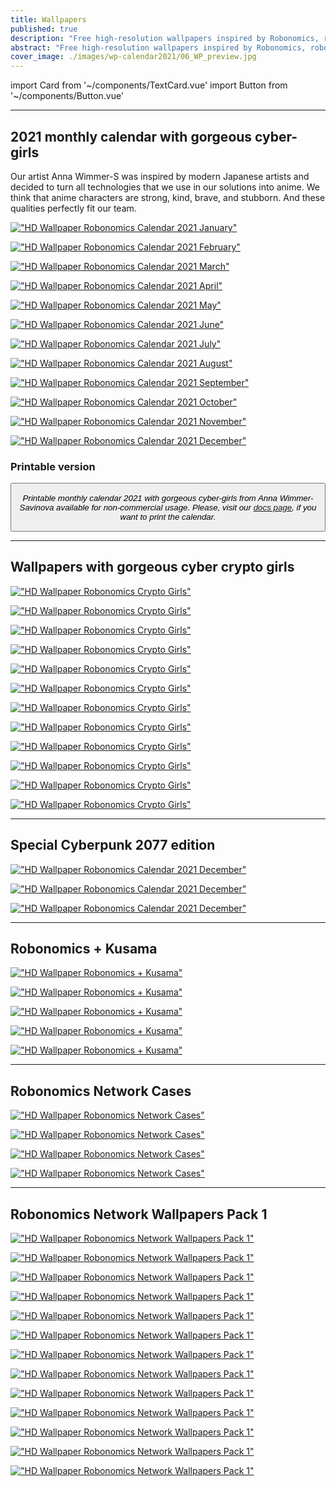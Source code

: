 ```yaml
---
title: Wallpapers
published: true
description: "Free high-resolution wallpapers inspired by Robonomics, robotics, cyberpunk, blockchain innovations. These HD images are free to use for personal usage."
abstract: "Free high-resolution wallpapers inspired by Robonomics, robotics, cyberpunk, blockchain innovations worthy of your mobile and desktop screens."
cover_image: ./images/wp-calendar2021/06_WP_preview.jpg
---
```

import Card from '~/components/TextCard.vue'
import Button from '~/components/Button.vue'

---
## 2021 monthly calendar with gorgeous cyber-girls

<section class="layout__text">

Our artist Anna Wimmer-S was inspired by modern Japanese artists and decided to turn all technologies that we use in our solutions into anime. We think that anime characters are strong, kind, brave, and stubborn. And these qualities perfectly fit our team.

</section>

<section class="grid-3 animate-inside" v-in-viewport.once> 

[!["HD Wallpaper Robonomics Calendar 2021 January"](./images/wp-calendar2021/01_WP_preview.jpg)](https://static.robonomics.network/wallpapers/calendar2021/01_WP.jpg)

[!["HD Wallpaper Robonomics Calendar 2021 February"](./images/wp-calendar2021/02_WP_preview.jpg)](https://static.robonomics.network/wallpapers/calendar2021/02_WP.jpg)

[!["HD Wallpaper Robonomics Calendar 2021 March"](./images/wp-calendar2021/03_WP_preview.jpg)](https://static.robonomics.network/wallpapers/calendar2021/03_WP.jpg)

[!["HD Wallpaper Robonomics Calendar 2021 April"](./images/wp-calendar2021/04_WP_preview.jpg)](https://static.robonomics.network/wallpapers/calendar2021/04_WP.jpg)

[!["HD Wallpaper Robonomics Calendar 2021 May"](./images/wp-calendar2021/05_WP_preview.jpg)](https://static.robonomics.network/wallpapers/calendar2021/05_WP.jpg)

[!["HD Wallpaper Robonomics Calendar 2021 June"](./images/wp-calendar2021/06_WP_preview.jpg)](https://static.robonomics.network/wallpapers/calendar2021/06_WP.jpg)

[!["HD Wallpaper Robonomics Calendar 2021 July"](./images/wp-calendar2021/07_WP_preview.jpg)](https://static.robonomics.network/wallpapers/calendar2021/07_WP.jpg)

[!["HD Wallpaper Robonomics Calendar 2021 August"](./images/wp-calendar2021/08_WP_preview.jpg)](https://static.robonomics.network/wallpapers/calendar2021/08_WP.jpg)

[!["HD Wallpaper Robonomics Calendar 2021 September"](./images/wp-calendar2021/09_WP_preview.jpg)](https://static.robonomics.network/wallpapers/calendar2021/09_WP.jpg)

[!["HD Wallpaper Robonomics Calendar 2021 October"](./images/wp-calendar2021/10_WP_preview.jpg)](https://static.robonomics.network/wallpapers/calendar2021/10_WP.jpg)

[!["HD Wallpaper Robonomics Calendar 2021 November"](./images/wp-calendar2021/11_WP_preview.jpg)](https://static.robonomics.network/wallpapers/calendar2021/11_WP.jpg)

[!["HD Wallpaper Robonomics Calendar 2021 December"](./images/wp-calendar2021/12_WP_preview.jpg)](https://static.robonomics.network/wallpapers/calendar2021/12_WP.jpg)


</section>


<section class="layout__text_small align-left">

<Card :image="'/assets/docs-calendar2021.jpg'" :link="'/community#docs'" :imageSize="'big'">

### Printable version

<Button :link="'/community#docs'" :label="'Download'" :button="'primary'"/>

*Printable monthly calendar 2021 with gorgeous cyber-girls from Anna Wimmer-Savinova available for non-commercial usage. Please, visit our [docs page](/community#docs), if you want to print the calendar.*



</Card>

</section>



---
## Wallpapers with gorgeous cyber crypto girls

<section class="grid-3 animate-inside" v-in-viewport.once>

[!["HD Wallpaper Robonomics Crypto Girls"](./images/wp-girls2021/01-robonomics.network-wallpaper-girls_preview.jpg)](https://static.robonomics.network/wallpapers/girls2021/01-robonomics.network-wallpaper-girls.jpg)

[!["HD Wallpaper Robonomics Crypto Girls"](./images/wp-girls2021/02-robonomics.network-wallpaper-girls_preview.jpg)](https://static.robonomics.network/wallpapers/girls2021/02-robonomics.network-wallpaper-girls.jpg)

[!["HD Wallpaper Robonomics Crypto Girls"](./images/wp-girls2021/03-robonomics.network-wallpaper-girls_preview.jpg)](https://static.robonomics.network/wallpapers/girls2021/03-robonomics.network-wallpaper-girls.jpg)

[!["HD Wallpaper Robonomics Crypto Girls"](./images/wp-girls2021/04-robonomics.network-wallpaper-girls_preview.jpg)](https://static.robonomics.network/wallpapers/girls2021/04-robonomics.network-wallpaper-girls.jpg)

[!["HD Wallpaper Robonomics Crypto Girls"](./images/wp-girls2021/05-robonomics.network-wallpaper-girls_preview.jpg)](https://static.robonomics.network/wallpapers/girls2021/05-robonomics.network-wallpaper-girls.jpg)

[!["HD Wallpaper Robonomics Crypto Girls"](./images/wp-girls2021/06-robonomics.network-wallpaper-girls_preview.jpg)](https://static.robonomics.network/wallpapers/girls2021/06-robonomics.network-wallpaper-girls.jpg)

[!["HD Wallpaper Robonomics Crypto Girls"](./images/wp-girls2021/07-robonomics.network-wallpaper-girls_preview.jpg)](https://static.robonomics.network/wallpapers/girls2021/07-robonomics.network-wallpaper-girls.jpg)

[!["HD Wallpaper Robonomics Crypto Girls"](./images/wp-girls2021/08-robonomics.network-wallpaper-girls_preview.jpg)](https://static.robonomics.network/wallpapers/girls2021/08-robonomics.network-wallpaper-girls.jpg)

[!["HD Wallpaper Robonomics Crypto Girls"](./images/wp-girls2021/09-robonomics.network-wallpaper-girls_preview.jpg)](https://static.robonomics.network/wallpapers/girls2021/09-robonomics.network-wallpaper-girls.jpg)

[!["HD Wallpaper Robonomics Crypto Girls"](./images/wp-girls2021/10-robonomics.network-wallpaper-girls_preview.jpg)](https://static.robonomics.network/wallpapers/girls2021/10-robonomics.network-wallpaper-girls.jpg)

[!["HD Wallpaper Robonomics Crypto Girls"](./images/wp-girls2021/11-robonomics.network-wallpaper-girls_preview.jpg)](https://static.robonomics.network/wallpapers/girls2021/11-robonomics.network-wallpaper-girls.jpg)

[!["HD Wallpaper Robonomics Crypto Girls"](./images/wp-girls2021/12-robonomics.network-wallpaper-girls_preview.jpg)](https://static.robonomics.network/wallpapers/girls2021/12-robonomics.network-wallpaper-girls.jpg)

</section>


---

## Special Cyberpunk 2077 edition

<section class="layout__text animate-inside" v-in-viewport.once>

[!["HD Wallpaper Robonomics Calendar 2021 December"](./images/wp-cyberpunk2077/01-wallpaper-cyberpunk2077-robonomics_network.jpg)](https://static.robonomics.network/wallpapers/cyberpunk2077/01-wallpaper-cyberpunk2077-robonomics_network.jpg)

[!["HD Wallpaper Robonomics Calendar 2021 December"](./images/wp-cyberpunk2077/02-wallpaper-cyberpunk2077-robonomics_network.jpg)](https://static.robonomics.network/wallpapers/cyberpunk2077/02-wallpaper-cyberpunk2077-robonomics_network.jpg)

[!["HD Wallpaper Robonomics Calendar 2021 December"](./images/wp-cyberpunk2077/03-wallpaper-cyberpunk2077-robonomics_network.jpg)](https://static.robonomics.network/wallpapers/cyberpunk2077/03-wallpaper-cyberpunk2077-robonomics_network.jpg)

</section>


---

## Robonomics + Kusama

<section class="layout__text animate-inside grid-3" v-in-viewport.once>

[!["HD Wallpaper Robonomics + Kusama"](./images/wp-kusama/wallpaper_KUSAMA_1.jpg)](https://static.robonomics.network/wallpapers/wp-kusama/wallpaper_KUSAMA_1.jpg)

[!["HD Wallpaper Robonomics + Kusama"](./images/wp-kusama/wallpaper_KUSAMA_2.jpg)](https://static.robonomics.network/wallpapers/wp-kusama/wallpaper_KUSAMA_2.jpg)

[!["HD Wallpaper Robonomics + Kusama"](./images/wp-kusama/wallpaper_KUSAMA_3.jpg)](https://static.robonomics.network/wallpapers/wp-kusama/wallpaper_KUSAMA_3.jpg)

[!["HD Wallpaper Robonomics + Kusama"](./images/wp-kusama/wallpaper_KUSAMA_4.jpg)](https://static.robonomics.network/wallpapers/wp-kusama/wallpaper_KUSAMA_4.jpg)

[!["HD Wallpaper Robonomics + Kusama"](./images/wp-kusama/wallpaper_KUSAMA_5.jpg)](https://static.robonomics.network/wallpapers/wp-kusama/wallpaper_KUSAMA_5.jpg)

</section>

---

## Robonomics Network Cases

<section class="animate-inside grid-4" v-in-viewport.once>

[!["HD Wallpaper Robonomics Network Cases"](./images/wp-cases/wallpaper_Air_3.jpg)](https://static.robonomics.network/wallpapers/wp-cases/wallpaper_Air_3.jpg)

[!["HD Wallpaper Robonomics Network Cases"](./images/wp-cases/wallpaper_Air_4.jpg)](https://static.robonomics.network/wallpapers/wp-cases/wallpaper_Air_4.jpg)

[!["HD Wallpaper Robonomics Network Cases"](./images/wp-cases/wallpaper_Fuji_2.jpg)](https://static.robonomics.network/wallpapers/wp-cases/wallpaper_Fuji_2.jpg)

[!["HD Wallpaper Robonomics Network Cases"](./images/wp-cases/wallpaper_Fuji.jpg)](https://static.robonomics.network/wallpapers/wp-cases/wallpaper_Fuji.jpg)

</section>


---

## Robonomics Network Wallpapers Pack 1

<section class="animate-inside grid-3" v-in-viewport.once>

[!["HD Wallpaper Robonomics Network Wallpapers Pack 1"](./images/wp-robonomics-pack1/wallpaper_robonomics_1.jpg)](https://static.robonomics.network/wallpapers/wp-robonomics-pack1/wallpaper_robonomics_1.jpg)

[!["HD Wallpaper Robonomics Network Wallpapers Pack 1"](./images/wp-robonomics-pack1/wallpaper_robonomics_2.jpg)](https://static.robonomics.network/wallpapers/wp-robonomics-pack1/wallpaper_robonomics_2.jpg)

[!["HD Wallpaper Robonomics Network Wallpapers Pack 1"](./images/wp-robonomics-pack1/wallpaper_robonomics_3.jpg)](https://static.robonomics.network/wallpapers/wp-robonomics-pack1/wallpaper_robonomics_3.jpg)

[!["HD Wallpaper Robonomics Network Wallpapers Pack 1"](./images/wp-robonomics-pack1/wallpaper_robonomics_4.jpg)](https://static.robonomics.network/wallpapers/wp-robonomics-pack1/wallpaper_robonomics_4.jpg)

[!["HD Wallpaper Robonomics Network Wallpapers Pack 1"](./images/wp-robonomics-pack1/wallpaper_robonomics_5.jpg)](https://static.robonomics.network/wallpapers/wp-robonomics-pack1/wallpaper_robonomics_5.jpg)

[!["HD Wallpaper Robonomics Network Wallpapers Pack 1"](./images/wp-robonomics-pack1/wallpaper_robonomics_6.jpg)](https://static.robonomics.network/wallpapers/wp-robonomics-pack1/wallpaper_robonomics_6.jpg)

[!["HD Wallpaper Robonomics Network Wallpapers Pack 1"](./images/wp-robonomics-pack1/wallpaper_robonomics_7.jpg)](https://static.robonomics.network/wallpapers/wp-robonomics-pack1/wallpaper_robonomics_7.jpg)

[!["HD Wallpaper Robonomics Network Wallpapers Pack 1"](./images/wp-robonomics-pack1/wallpaper_robonomics_8.jpg)](https://static.robonomics.network/wallpapers/wp-robonomics-pack1/wallpaper_robonomics_8.jpg)

[!["HD Wallpaper Robonomics Network Wallpapers Pack 1"](./images/wp-robonomics-pack1/wallpaper_robonomics_9.jpg)](https://static.robonomics.network/wallpapers/wp-robonomics-pack1/wallpaper_robonomics_9.jpg)

[!["HD Wallpaper Robonomics Network Wallpapers Pack 1"](./images/wp-robonomics-pack1/wallpaper_robonomics_10.jpg)](https://static.robonomics.network/wallpapers/wp-robonomics-pack1/wallpaper_robonomics_10.jpg)

[!["HD Wallpaper Robonomics Network Wallpapers Pack 1"](./images/wp-robonomics-pack1/wallpaper_robonomics_11.jpg)](https://static.robonomics.network/wallpapers/wp-robonomics-pack1/wallpaper_robonomics_11.jpg)

[!["HD Wallpaper Robonomics Network Wallpapers Pack 1"](./images/wp-robonomics-pack1/wallpaper_robonomics_12.jpg)](https://static.robonomics.network/wallpapers/wp-robonomics-pack1/wallpaper_robonomics_12.jpg)

[!["HD Wallpaper Robonomics Network Wallpapers Pack 1"](./images/wp-robonomics-pack1/wallpaper_robonomics_13.jpg)](https://static.robonomics.network/wallpapers/wp-robonomics-pack1/wallpaper_robonomics_13.jpg)

</section>